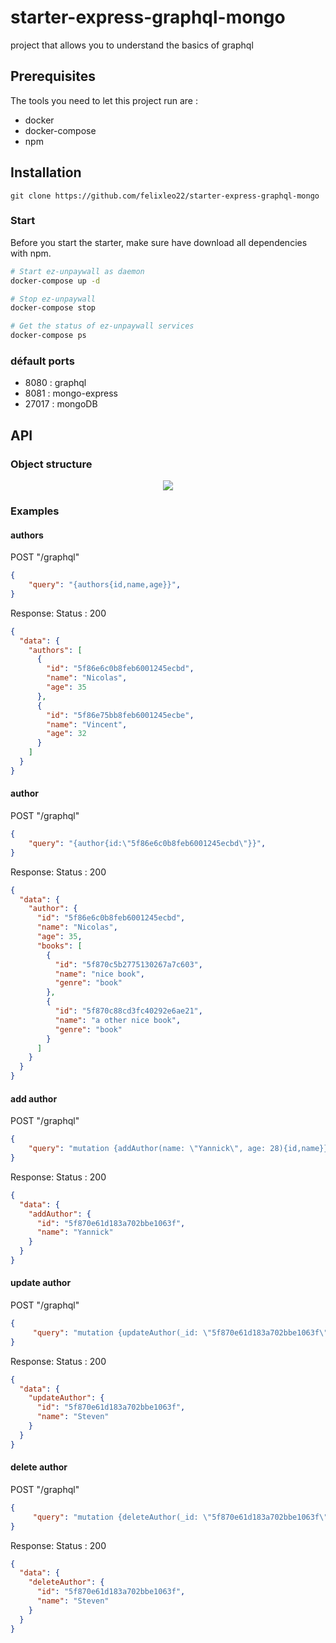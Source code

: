 # starter-express-graphql-mongo

project that allows you to understand the basics of graphql

## Prerequisites

The tools you need to let this project run are :
* docker
* docker-compose
* npm

## Installation

``` git clone https://github.com/felixleo22/starter-express-graphql-mongo ```

### Start


Before you start the starter, make sure have download all dependencies with npm.

```bash
# Start ez-unpaywall as daemon
docker-compose up -d

# Stop ez-unpaywall
docker-compose stop

# Get the status of ez-unpaywall services
docker-compose ps
```

### défault ports

- 8080 : graphql 
- 8081 : mongo-express
- 27017 : mongoDB

## API

### Object structure

<p align="center">
  <img src="https://github.com/felixleo22/starter-express-graphql-mongo/blob/master/img/modele.png" />
</p>

### Examples

#### authors
POST "/graphql"
```json
{
    "query": "{authors{id,name,age}}",
}
```
Response: 
Status : 200
```json
{
  "data": {
    "authors": [
      {
        "id": "5f86e6c0b8feb6001245ecbd",
        "name": "Nicolas",
        "age": 35
      },
      {
        "id": "5f86e75bb8feb6001245ecbe",
        "name": "Vincent",
        "age": 32
      }
    ]
  }
}
```
#### author
POST "/graphql"
```json
{
    "query": "{author{id:\"5f86e6c0b8feb6001245ecbd\"}}",
}
```
Response:
Status : 200
```json
{
  "data": {
    "author": {
      "id": "5f86e6c0b8feb6001245ecbd",
      "name": "Nicolas",
      "age": 35,
      "books": [
        {
          "id": "5f870c5b2775130267a7c603",
          "name": "nice book",
          "genre": "book"
        },
        {
          "id": "5f870c88cd3fc40292e6ae21",
          "name": "a other nice book",
          "genre": "book"
        }
      ]
    }
  }
}
```
#### add author
POST "/graphql"
```json
{
    "query": "mutation {addAuthor(name: \"Yannick\", age: 28){id,name}}",
}
```
Response:
Status : 200
```json
{
  "data": {
    "addAuthor": {
      "id": "5f870e61d183a702bbe1063f",
      "name": "Yannick"
    }
  }
}
```
#### update author
POST "/graphql"
```json
{
     "query": "mutation {updateAuthor(_id: \"5f870e61d183a702bbe1063f\", name: \"Steven\", age: 24){id,name}}"
}
```
Response:
Status : 200
```json
{
  "data": {
    "updateAuthor": {
      "id": "5f870e61d183a702bbe1063f",
      "name": "Steven"
    }
  }
}
```
#### delete author
POST "/graphql"
```json
{
     "query": "mutation {deleteAuthor(_id: \"5f870e61d183a702bbe1063f\"){id,name}}"
}
```
Response: 
Status : 200
```json
{
  "data": {
    "deleteAuthor": {
      "id": "5f870e61d183a702bbe1063f",
      "name": "Steven"
    }
  }
}
```